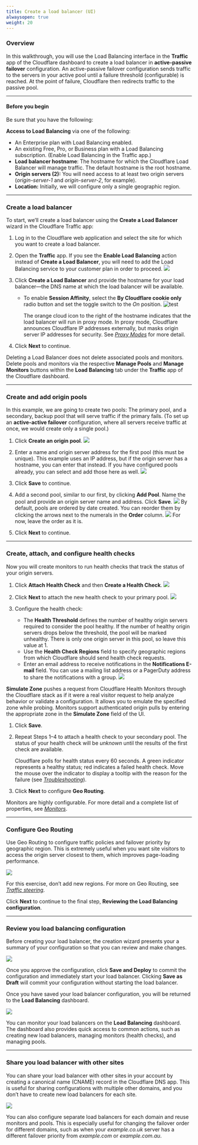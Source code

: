 ```yaml
---
title: Create a load balancer (UI)
alwaysopen: true
weight: 20
---
```



### Overview

In this walkthrough, you will use the Load Balancing interface in the **Traffic** app of the Cloudflare dashboard to create a load balancer in **active-passive failover** configuration. An active-passive failover configuration sends traffic to the servers in your active pool until a failure threshold (configurable) is reached. At the point of failure, Cloudflare then redirects traffic to the passive pool.

---

#### Before you begin

Be sure that you have the following:

**Access to Load Balancing** via one of the following:

- An Enterprise plan with Load Balancing enabled.
- An existing Free, Pro, or Business plan with a Load Balancing subscription. (Enable Load Balancing in the Traffic app.)
- **Load balancer hostname**: The hostname for which the Cloudflare Load Balancer will manage traffic. The default hostname is the root hostname.
- **Origin servers (2):** You will need access to at least two origin servers (_origin-server-1_ and _origin-server-2_, for example).
- **Location:** Initially, we will configure only a single geographic region.

---

### Create a load balancer

To start, we’ll create a load balancer using the **Create a Load Balancer** wizard in the Cloudflare Traffic app:

1. Log in to the Cloudflare web application and select the site for which you want to create a load balancer.

1. Open the **Traffic** app. If you see the **Enable Load Balancing** action instead of **Create a Load Balancer**, you will need to add the Load Balancing service to your customer plan in order to proceed.
   ![](../static/images/creating-a-load-balancer-using-the-traffic-app-1.png)

1. Click **Create a Load Balancer** and provide the hostname for your load balancer—the DNS name at which the load balancer will be available.

   - To enable **Session Affinity**, select the **By Cloudflare cookie only** radio button and set the toggle switch to the _On_ position.
     ![test](../static/images/creating-a-load-balancer-using-the-traffic-app-2.png)

     <Aside type="note">

     The orange cloud icon to the right of the hostname indicates that the load balancer will run in proxy mode. In proxy mode, Cloudflare announces Cloudflare IP addresses externally, but masks origin server IP addresses for security. See _[Proxy Modes](/load-balancing/understand-basics/proxy-modes/)_ for more detail.
     </Aside>

1. Click **Next** to continue.

<Aside type="note">

Deleting a Load Balancer does not delete associated pools and monitors.  Delete pools and monitors via the respective **Manage Pools** and **Manage Monitors** buttons within the **Load Balancing** tab under the **Traffic** app of the Cloudflare dashboard.
</Aside>

---

### Create and add origin pools

In this example, we are going to create two pools: The primary pool, and a secondary, backup pool that will serve traffic if the primary fails. (To set up an **active-active failover** configuration, where all servers receive traffic at once, we would create only a single pool.)

1. Click **Create an origin pool**.
   ![](../static/images/creating-a-load-balancer-using-the-traffic-app-3.png)

1. Enter a name and origin server address for the first pool (this must be unique). This example uses an IP address, but if the origin server has a hostname, you can enter that instead. If you have configured pools already, you can select and add those here as well.
   ![](../static/images/creating-a-load-balancer-using-the-traffic-app-4.png)

1. Click **Save** to continue.

1. Add a second pool, similar to our first, by clicking **Add Pool**. Name the pool and provide an origin server name and address. Click **Save**.
   ![](../static/images/creating-a-load-balancer-using-the-traffic-app-5.png)
   By default, pools are ordered by date created. You can reorder them by clicking the arrows next to the numerals in the **Order** column.
   ![](../static/images/creating-a-load-balancer-using-the-traffic-app-6.png)
   For now, leave the order as it is.

1. Click **Next** to continue.

---

### Create, attach, and configure health checks

Now you will create monitors to run health checks that track the status of your origin servers.

1.  Click **Attach Health Check** and then **Create a Health Check**.
    ![](../static/images/creating-a-load-balancer-using-the-traffic-app-7.png)

1.  Click **Next** to attach the new health check to your primary pool.
    ![](../static/images/creating-a-load-balancer-using-the-traffic-app-8.png)

1.  Configure the health check:

    - The **Health Threshold** defines the number of healthy origin servers required to consider the pool healthy. If the number of healthy origin servers drops below the threshold, the pool will be marked unhealthy. There is only one origin server in this pool, so leave this value at 1.
    - Use the **Health Check Regions** field to specify geographic regions from which Cloudflare should send health check requests.
    - Enter an email address to receive notifications in the **Notifications E-mail** field. You can use a mailing list address or a PagerDuty address to share the notifications with a group.
      ![](../static/images/creating-a-load-balancer-using-the-traffic-app-9.png)

**Simulate Zone** pushes a request from Cloudflare Health Monitors through the Cloudflare stack as if it were a real visitor request to help analyze behavior or validate a configuration.  It allows you to emulate the specified zone while probing.
Monitors support authenticated origin pulls by entering the appropriate zone in the **Simulate Zone** field of the UI.

1.  Click **Save**.

1.  Repeat Steps 1–4 to attach a health check to your secondary pool. The status of your health check will be _unknown_ until the results of the first check are available.

    Cloudflare polls for health status every 60 seconds. A green indicator represents a healthy status; red indicates a failed health check. Move the mouse over the indicator to display a tooltip with the reason for the failure (see _[Troubleshooting](/load-balancing/troubleshooting/)_).

1.  Click **Next** to configure **Geo Routing**.

Monitors are highly configurable. For more detail and a complete list of properties, see _[Monitors](/load-balancing/understand-basics/monitors)_.

---

### Configure Geo Routing

Use Geo Routing to configure traffic policies and failover priority by geographic region. This is extremely useful when you want site visitors to access the origin server closest to them, which improves page-loading performance.

![](../static/images/creating-a-load-balancer-using-the-traffic-app-10.png)

For this exercise, don’t add new regions. For more on Geo Routing, see _[Traffic steering](/load-balancing/understand-basics/traffic-steering/)_.

Click **Next** to continue to the final step, **Reviewing the Load Balancing configuration**.

---

### Review you load balancing configuration

Before creating your load balancer, the creation wizard presents your a summary of your configuration so that you can review and make changes.

![](../static/images/creating-a-load-balancer-using-the-traffic-app-11.png)

Once you approve the configuration, click **Save and Deploy** to commit the configuration and immediately start your load balancer. Clicking **Save as Draft** will commit your configuration without starting the load balancer.

Once you have saved your load balancer configuration, you will be returned to the **Load Balancing** dashboard.

![](../static/images/creating-a-load-balancer-using-the-traffic-app-12.png)

You can monitor your load balancers on the **Load Balancing** dashboard. The dashboard also provides quick access to common actions, such as creating new load balancers, managing monitors (health checks), and managing pools.

---

### Share you load balancer with other sites

You can share your load balancer with other sites in your account by creating a canonical name (CNAME) record in the Cloudflare DNS app. This is useful for sharing configurations with multiple other domains, and you don’t have to create new load balancers for each site.

![](../static/images/creating-a-load-balancer-using-the-traffic-app-13.png)

You can also configure separate load balancers for each domain and reuse monitors and pools. This is especially useful for changing the failover order for different domains, such as when your _example.co.uk_ server has a different failover priority from _example.com_ or _example.com.au_.
